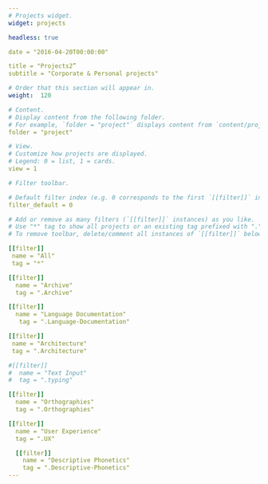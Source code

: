 ```yaml
---
# Projects widget.
widget: projects

headless: true

date = "2016-04-20T00:00:00"

title = "Projects2”
subtitle = "Corporate & Personal projects"

# Order that this section will appear in.
weight:  120

# Content.
# Display content from the following folder.
# For example, `folder = "project"` displays content from `content/project/`.
folder = "project"

# View.
# Customize how projects are displayed.
# Legend: 0 = list, 1 = cards.
view = 1

# Filter toolbar.

# Default filter index (e.g. 0 corresponds to the first `[[filter]]` instance below).
filter_default = 0

# Add or remove as many filters (`[[filter]]` instances) as you like.
# Use "*" tag to show all projects or an existing tag prefixed with "." to filter by specific tag.
# To remove toolbar, delete/comment all instances of `[[filter]]` below.

[[filter]]
 name = "All"
 tag = "*"

[[filter]]
  name = "Archive"
  tag = ".Archive"

[[filter]]
  name = "Language Documentation"
   tag = ".Language-Documentation"

[[filter]]
 name = "Architecture"
 tag = ".Architecture"

#[[filter]]
#  name = "Text Input"
#  tag = ".typing"

[[filter]]
  name = "Orthographies"
  tag = ".Orthographies"

[[filter]]
  name = "User Experience"
  tag = ".UX"

  [[filter]]
    name = "Descriptive Phonetics"
    tag = ".Descriptive-Phonetics"
---
```

